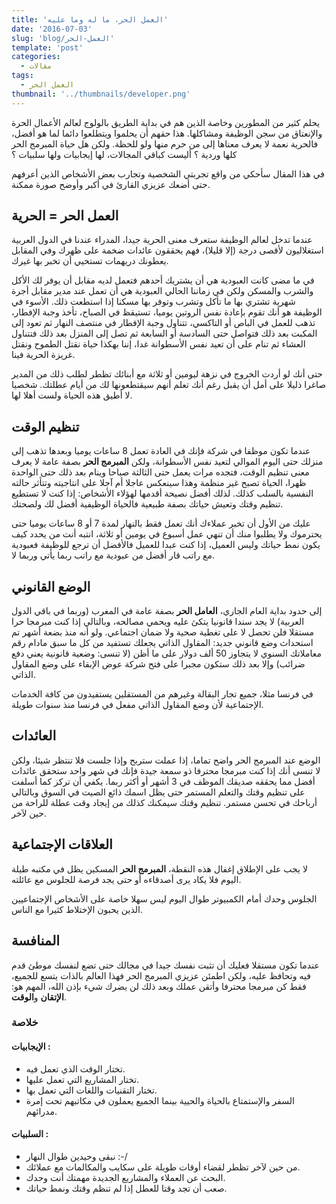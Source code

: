 ```yaml
---
title: 'العمل الحر، ما له وما عليه'
date: '2016-07-03'
slug: 'blog/العمل-الحر'
template: 'post'
categories:
  - مقالات
tags:
  - العمل الحر
thumbnail: '../thumbnails/developer.png'
---
```


يحلم كثير من المطورين وخاصة الذين هم في بداية الطريق بالولوج لعالم الأعمال الحرة والإنعتاق من سجن الوظيفة ومشاكلها. هذا حقهم أن يحلموا ويتطلعوا دائما لما هو أفضل، فالحرية نعمة لا يعرف معناها إلى من حرم منها ولو للحظة. ولكن هل حياة المبرمج الحر كلها وردية ؟ أليست كباقي المجالات، لها إيجابيات ولها سلبيات ؟

في هذا المقال سأحكي من واقع تجربتي الشخصية وتجارب بعض الأشخاص الذين أعرفهم حتى أضعك عزيزي القارئ في أكبر وأوضح صورة ممكنة.

## العمل الحر = الحرية

عندما تدخل لعالم الوظيفة ستعرف معنى الحرية جيدا، المدراء عندنا في الدول العربية استغلاليون لأقصى درجة (إلا قليلا)، فهم يحققون عائدات ضخمة على ظهرك وفي المقابل يعطونك دريهمات تستحيي أن تخبر بها غيرك.

في ما مضى كانت العبودية هي أن يشتريك أحدهم فتعمل لديه مقابل أن يوفر لك الأكل والشرب والمسكن ولكن في زماننا الحالي العبودية هي أن تعمل عند مدير مقابل أجرة شهرية تشتري بها ما تأكل وتشرب وتوفر بها مسكنا إذا استطعت ذلك. الأسوء في الوظيفة هو أنك تقوم بإعادة نفس الروتين يوميا، تستيقظ في الصباح، تأخذ وجبة الإفطار، تذهب للعمل في الباص أو التاكسي، تتناول وجبة الإفطار في منتصف النهار ثم تعود إلى المكبت بعد ذلك فتواصل حتى السادسة أو السابعة ثم تصل إلى المنزل بعد ذلك فتتناول العشاء ثم تنام على أن تعيد نفس الأسطوانة غدا، إننا بهكذا حياة نقتل الطموح ونقتل غريزة الحرية فينا.

حتى أنك لو أردت الخروج في نزهة ليومين أو ثلاثة مع أبنائك تظطر لطلب ذلك من المدير صاغرا ذليلا على أمل أن يقبل رغم أنك تعلم أنهم سيقتطعونها لك من أيام عطلتك. شخصيا لا أطيق هذه الحياة ولست أهلا لها.

## تنظيم الوقت

عندما تكون موظفا في شركة فإنك في العادة تعمل 8 ساعات يوميا وبعدها تذهب إلى منزلك حتى اليوم الموالي لتعيد نفس الأسطوانة، ولكن **المبرمج الحر** بصفة عامة لا يعرف معنى تنظيم الوقت، فتجده مرات يعمل حتى الثالثة صباحا وينام بعد ذلك حتى الواحدة ظهرا، الحياة تصبح غير منظمة وهذا سينعكس عاجلا أم آجلا على انتاجيته وتتأثر حالته النفسية بالسلب كذلك. لذلك أفضل نصيحة أقدمها لهؤلاء الأشخاص: إذا كنت لا تستطيع تنظيم وقتك وتعيش حياتك بصفة طبيعية فالحياة الوظيفية أفضل لك ولصحتك.

عليك من الأول أن تخبر عملاءك أنك تعمل فقط بالنهار لمدة 7 أو 8 ساعات يوميا حتى يحترموك ولا يطلبوا منك أن تنهي عمل أسبوع في يومين أو ثلاثة، انتبه أنت من يحدد كيف يكون نمط حياتك وليس العميل، إذا كنت عبدا للعميل فالأفضل أن ترجع للوظيفة فعبودية مع راتب قار أفضل من عبودية مع راتب ربما يأتي وربما لا.

## الوضع القانوني

إلى حدود بداية العام الجاري، **العامل الحر** بصفة عامة في المغرب (وربما في باقي الدول العربية) لا يجد سندا قانونيا يتكئ عليه ويحمي مصالحه، وبالتالي إذا كنت مبرمجا حرا مستقلا فلن تحصل لا على تغطية صحية ولا ضمان اجتماعي. ولو أنه منذ بضعة أشهر تم استحداث وضع قانوني جديد: المقاول الذاتي يجعلك تستفيد من كل ما سبق مادام رقم معاملاتك السنوي لا يتجاوز 50 ألف دولار على ما أظن (لا تنسى: وضعية قانونية يعني دفع ضرائب) وإلا بعد ذلك ستكون مجبرا على فتح شركة عوض الإبقاء على وضع المقاول الذاتي.

في فرنسا مثلا، جميع تجار البقالة وغيرهم من المستقلين يستفيدون من كافة الخدمات الإجتماعية لأن وضع المقاول الذاتي مفعل في فرنسا منذ سنوات طويلة.

## العائدات

الوضع عند المبرمج الحر واضح تماما، إذا عملت ستربح وإذا جلست فلا تنتظر شيئا، ولكن لا تنسى أنك إذا كنت مبرمجا محترفا ذو سمعة جيدة فإنك في شهر واحد ستحقق عائدات أفضل مما يحققه صديقك الموظف في 3 أشهر أو أكثر ربما. يكفي أن تركز كما أسلفت على تنظيم وقتك والتعلم المستمر حتى يظل اسمك ذائع الصيت في السوق وبالتالي أرباحك في تحسن مستمر. تنظيم وقتك سيمكنك كذلك من إيجاد وقت عطلة للراحة من حين لآخر.

## العلاقات الإجتماعية

لا يجب على الإطلاق إغفال هذه النقطة، **المبرمج الحر** المسكين يظل في مكتبه طيلة اليوم فلا يكاد يرى أصدقاءه أو حتى يجد فرصة للجلوس مع عائلته.

الجلوس وحدك أمام الكمبيوتر طوال اليوم ليس سهلا خاصة على الأشخاص الإجتماعيين الذين يحبون الإختلاط كثيرا مع الناس.

## المنافسة

عندما تكون مستقلا فعليك أن تثبت نفسك جيدا في مجالك حتى تضع لنفسك موطئ قدم فيه وتحافظ عليه، ولكن اطمئن عزيزي المبرمج الحر فهذا العالم بالذات يتسع للجميع، فقط كن مبرمجا محترفا وأتقن عملك وبعد ذلك لن يضرك شيء بإذن الله، المهم هو: **الإتقان** و**الوقت**.

### خلاصة

#### الإيجابيات :

- تختار الوقت الذي تعمل فيه.
- تختار المشاريع التي تعمل عليها.
- تختار التقنيات واللغات التي تعمل بها.
- السفر والإستمتاع بالحياة والحيية بينما الجميع يعملون في مكاتبهم تحت إمرة مدرائهم.

#### السلبيات :

- نبقى وحيدين طوال النهار :-/
- من حين لآخر تظطر لقضاء أوقات طويلة على سكايب والمكالمات مع عملائك.
- البحث عن العملاء والمشاريع الجديدة مهمتك أنت وحدك.
- صعب أن تجد وقتا للعطل إذا لم تنظم وقتك ونمط حياتك.
